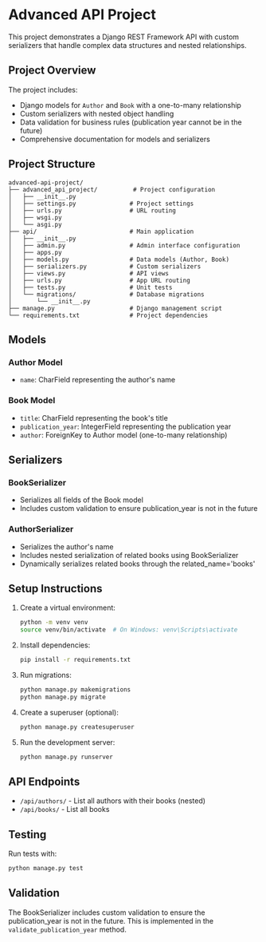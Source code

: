 # Advanced API Project

This project demonstrates a Django REST Framework API with custom serializers that handle complex data structures and nested relationships.

## Project Overview

The project includes:
- Django models for `Author` and `Book` with a one-to-many relationship
- Custom serializers with nested object handling
- Data validation for business rules (publication year cannot be in the future)
- Comprehensive documentation for models and serializers

## Project Structure

```
advanced-api-project/
├── advanced_api_project/          # Project configuration
│   ├── __init__.py
│   ├── settings.py               # Project settings
│   ├── urls.py                   # URL routing
│   ├── wsgi.py
│   └── asgi.py
├── api/                          # Main application
│   ├── __init__.py
│   ├── admin.py                  # Admin interface configuration
│   ├── apps.py
│   ├── models.py                 # Data models (Author, Book)
│   ├── serializers.py            # Custom serializers
│   ├── views.py                  # API views
│   ├── urls.py                   # App URL routing
│   ├── tests.py                  # Unit tests
│   └── migrations/               # Database migrations
│       └── __init__.py
├── manage.py                     # Django management script
└── requirements.txt              # Project dependencies
```

## Models

### Author Model
- `name`: CharField representing the author's name

### Book Model
- `title`: CharField representing the book's title
- `publication_year`: IntegerField representing the publication year
- `author`: ForeignKey to Author model (one-to-many relationship)

## Serializers

### BookSerializer
- Serializes all fields of the Book model
- Includes custom validation to ensure publication_year is not in the future

### AuthorSerializer
- Serializes the author's name
- Includes nested serialization of related books using BookSerializer
- Dynamically serializes related books through the related_name='books'

## Setup Instructions

1. Create a virtual environment:
   ```bash
   python -m venv venv
   source venv/bin/activate  # On Windows: venv\Scripts\activate
   ```

2. Install dependencies:
   ```bash
   pip install -r requirements.txt
   ```

3. Run migrations:
   ```bash
   python manage.py makemigrations
   python manage.py migrate
   ```

4. Create a superuser (optional):
   ```bash
   python manage.py createsuperuser
   ```

5. Run the development server:
   ```bash
   python manage.py runserver
   ```

## API Endpoints

- `/api/authors/` - List all authors with their books (nested)
- `/api/books/` - List all books

## Testing

Run tests with:
```bash
python manage.py test
```

## Validation

The BookSerializer includes custom validation to ensure the publication_year is not in the future. This is implemented in the `validate_publication_year` method.